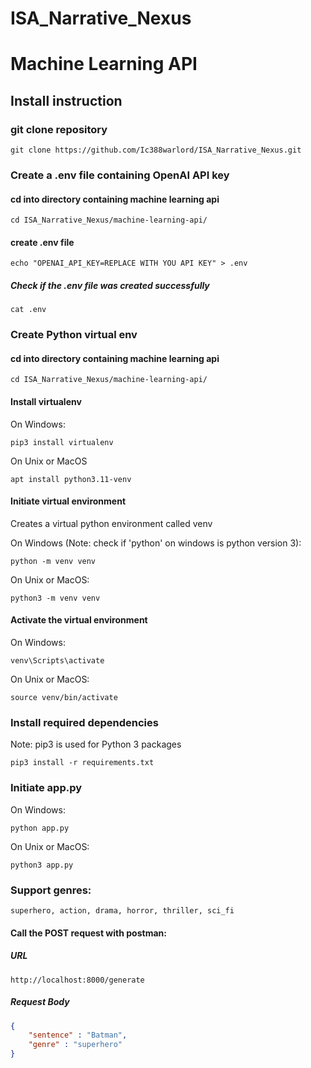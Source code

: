 # ISA_Narrative_Nexus

# Machine Learning API
## Install instruction
### git clone repository
```
git clone https://github.com/Ic388warlord/ISA_Narrative_Nexus.git
```
### Create a .env file containing OpenAI API key
#### cd into directory containing machine learning api
```
cd ISA_Narrative_Nexus/machine-learning-api/
```
#### create .env file
```
echo "OPENAI_API_KEY=REPLACE WITH YOU API KEY" > .env
```
##### Check if the .env file was created successfully
```
cat .env
```
### Create Python virtual env
#### cd into directory containing machine learning api
```
cd ISA_Narrative_Nexus/machine-learning-api/
```
#### Install virtualenv
On Windows:
```
pip3 install virtualenv
```

On Unix or MacOS
```
apt install python3.11-venv
```
#### Initiate virtual environment
Creates a virtual python environment called venv

On Windows (Note: check if 'python' on windows is python version 3): 
```
python -m venv venv
```

On Unix or MacOS:
```
python3 -m venv venv
```
#### Activate the virtual environment
On Windows:
```
venv\Scripts\activate
```

On Unix or MacOS:
```
source venv/bin/activate
```
### Install required dependencies
Note: pip3 is used for Python 3 packages
```
pip3 install -r requirements.txt
```
### Initiate app.py
On Windows:
```
python app.py
```

On Unix or MacOS:
```
python3 app.py
```
### Support genres:
```
superhero, action, drama, horror, thriller, sci_fi
```
#### Call the POST request with postman:
##### URL
```
http://localhost:8000/generate
```
##### Request Body
```json
{
    "sentence" : "Batman",
    "genre" : "superhero"
}
```
